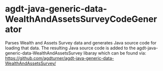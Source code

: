 # agdt-java-generic-data-WealthAndAssetsSurveyCodeGenerator
Parses Wealth and Assets Survey data and generates Java source code for loading that data.
The resulting Java source code is added to the agdt-java-generic-data-WealthAndAssetsSurvey libaray which can be found via:
https://github.com/agdturner/agdt-java-generic-data-WealthAndAssetsSurvey/
